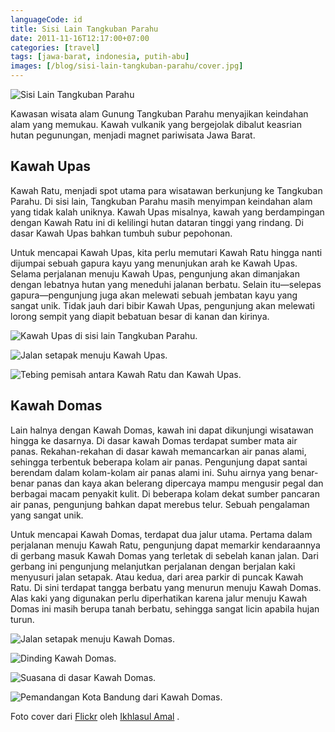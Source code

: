 ```yaml
---
languageCode: id
title: Sisi Lain Tangkuban Parahu
date: 2011-11-16T12:17:00+07:00
categories: [travel]
tags: [jawa-barat, indonesia, putih-abu]
images: [/blog/sisi-lain-tangkuban-parahu/cover.jpg]
---
```

![Sisi Lain Tangkuban Parahu](cover.jpg)

Kawasan wisata alam Gunung Tangkuban Parahu menyajikan keindahan alam yang memukau. Kawah vulkanik yang bergejolak dibalut keasrian hutan pegunungan, menjadi magnet pariwisata Jawa Barat.

## Kawah Upas

Kawah Ratu, menjadi spot utama para wisatawan berkunjung ke Tangkuban Parahu. Di sisi lain, Tangkuban Parahu masih menyimpan keindahan alam yang tidak kalah uniknya. Kawah Upas misalnya, kawah yang berdampingan dengan Kawah Ratu ini di kelilingi hutan dataran tinggi yang rindang. Di dasar Kawah Upas bahkan tumbuh subur pepohonan.

Untuk mencapai Kawah Upas, kita perlu memutari Kawah Ratu hingga nanti dijumpai sebuah gapura kayu yang menunjukan arah ke Kawah Upas. Selama perjalanan menuju Kawah Upas, pengunjung akan dimanjakan dengan lebatnya hutan yang meneduhi jalanan berbatu. Selain itu—selepas gapura—pengunjung juga akan melewati sebuah jembatan kayu yang sangat unik. Tidak jauh dari bibir Kawah Upas, pengunjung akan melewati lorong sempit yang diapit bebatuan besar di kanan dan kirinya.

![Kawah Upas di sisi lain Tangkuban Parahu.](01-kawah-upas.jpg)

![Jalan setapak menuju Kawah Upas.](02-menuju-sisi-lain-kawah.jpg)

![Tebing pemisah antara Kawah Ratu dan Kawah Upas.](03-kabut-turun.jpg)

## Kawah Domas

Lain halnya dengan Kawah Domas, kawah ini dapat dikunjungi wisatawan hingga ke dasarnya. Di dasar kawah Domas terdapat sumber mata air panas. Rekahan-rekahan di dasar kawah memancarkan air panas alami, sehingga terbentuk beberapa kolam air panas. Pengunjung dapat santai berendam dalam kolam-kolam air panas alami ini. Suhu airnya yang benar-benar panas dan kaya akan belerang dipercaya mampu mengusir pegal dan berbagai macam penyakit kulit. Di beberapa kolam dekat sumber pancaran air panas, pengunjung bahkan dapat merebus telur. Sebuah pengalaman yang sangat unik.

Untuk mencapai Kawah Domas, terdapat dua jalur utama. Pertama dalam perjalanan menuju Kawah Ratu, pengunjung dapat memarkir kendaraannya di gerbang masuk Kawah Domas yang terletak di sebelah kanan jalan. Dari gerbang ini pengunjung melanjutkan perjalanan dengan berjalan kaki menyusuri jalan setapak. Atau kedua, dari area parkir di puncak Kawah Ratu. Di sini terdapat tangga berbatu yang menurun menuju Kawah Domas. Alas kaki yang digunakan perlu diperhatikan karena jalur menuju Kawah Domas ini masih berupa tanah berbatu, sehingga sangat licin apabila hujan turun.

![Jalan setapak menuju Kawah Domas.](04-jalan-setapak-menuju-kawah-domas.jpg)

![Dinding Kawah Domas.](05-dinding-kawah-domas.jpg)

![Suasana di dasar Kawah Domas.](06-kawah-domas.jpg)

![Pemandangan Kota Bandung dari Kawah Domas.](07-memandang-bandung.jpg)

Foto cover dari  [Flickr](https://www.flickr.com/photos/ikhlasulamal/4406247454/in/photostream/)  oleh  [Ikhlasul Amal](https://www.flickr.com/photos/ikhlasulamal/) .
